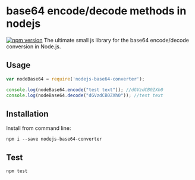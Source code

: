 # base64 encode/decode methods in nodejs
[![npm version](https://badge.fury.io/js/nodejs-base64-converter.svg)](https://badge.fury.io/js/nodejs-base64-converter)
The ultimate small js library for the base64 encode/decode conversion in Node.js.

## Usage ##

```js
var nodeBase64 = require('nodejs-base64-converter');

console.log(nodeBase64.encode("test text")); //dGVzdCB0ZXh0
console.log(nodeBase64.decode("dGVzdCB0ZXh0")); //test text
```

## Installation ##

Install from command line:

```
npm i --save nodejs-base64-converter
```

## Test ##
```
npm test
```